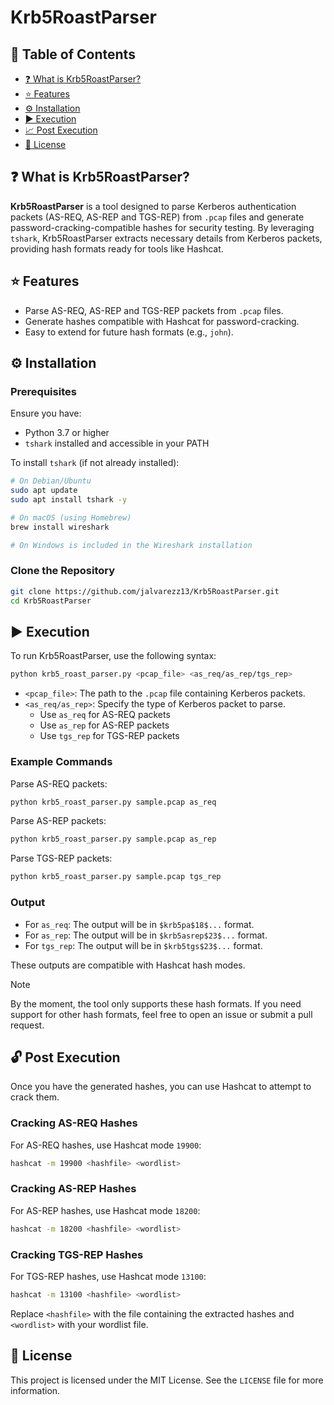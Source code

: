 # Krb5RoastParser

## 📑 Table of Contents

- [❓ What is Krb5RoastParser?](#-what-is-krb5roastparser)
- [⭐ Features](#-features)
- [⚙️ Installation](#%EF%B8%8F-installation)
- [▶️ Execution](#%EF%B8%8F-execution)
- [📈 Post Execution](#-post-execution)
- [📜 License](#-license)

## ❓ What is **Krb5RoastParser**?

**Krb5RoastParser** is a tool designed to parse Kerberos authentication packets (AS-REQ, AS-REP and TGS-REP) from `.pcap` files and generate password-cracking-compatible hashes for security testing. By leveraging `tshark`, Krb5RoastParser extracts necessary details from Kerberos packets, providing hash formats ready for tools like Hashcat.

## ⭐ Features

- Parse AS-REQ, AS-REP and TGS-REP packets from `.pcap` files.
- Generate hashes compatible with Hashcat for password-cracking.
- Easy to extend for future hash formats (e.g., `john`).

## ⚙️ Installation

### Prerequisites

Ensure you have:

- Python 3.7 or higher
- `tshark` installed and accessible in your PATH

To install `tshark` (if not already installed):

```bash
# On Debian/Ubuntu
sudo apt update
sudo apt install tshark -y

# On macOS (using Homebrew)
brew install wireshark

# On Windows is included in the Wireshark installation
```

### Clone the Repository

```bash
git clone https://github.com/jalvarezz13/Krb5RoastParser.git
cd Krb5RoastParser
```

## ▶️ Execution

To run Krb5RoastParser, use the following syntax:

```bash
python krb5_roast_parser.py <pcap_file> <as_req/as_rep/tgs_rep>
```

- `<pcap_file>`: The path to the `.pcap` file containing Kerberos packets.
- `<as_req/as_rep>`: Specify the type of Kerberos packet to parse.
  - Use `as_req` for AS-REQ packets
  - Use `as_rep` for AS-REP packets
  - Use `tgs_rep` for TGS-REP packets

### Example Commands

Parse AS-REQ packets:

```bash
python krb5_roast_parser.py sample.pcap as_req
```

Parse AS-REP packets:

```bash
python krb5_roast_parser.py sample.pcap as_rep
```

Parse TGS-REP packets:

```bash
python krb5_roast_parser.py sample.pcap tgs_rep
```

### Output

- For `as_req`: The output will be in `$krb5pa$18$...` format.
- For `as_rep`: The output will be in `$krb5asrep$23$...` format.
- For `tgs_rep`: The output will be in `$krb5tgs$23$...` format.

These outputs are compatible with Hashcat hash modes.

> [!NOTE]  
> By the moment, the tool only supports these hash formats. If you need support for other hash formats, feel free to open an issue or submit a pull request.

## 🔓 Post Execution

Once you have the generated hashes, you can use Hashcat to attempt to crack them.

### Cracking AS-REQ Hashes

For AS-REQ hashes, use Hashcat mode `19900`:

```bash
hashcat -m 19900 <hashfile> <wordlist>
```

### Cracking AS-REP Hashes

For AS-REP hashes, use Hashcat mode `18200`:

```bash
hashcat -m 18200 <hashfile> <wordlist>
```

### Cracking TGS-REP Hashes

For TGS-REP hashes, use Hashcat mode `13100`:

```bash
hashcat -m 13100 <hashfile> <wordlist>
```

Replace `<hashfile>` with the file containing the extracted hashes and `<wordlist>` with your wordlist file.

## 📜 License

This project is licensed under the MIT License. See the `LICENSE` file for more information.
